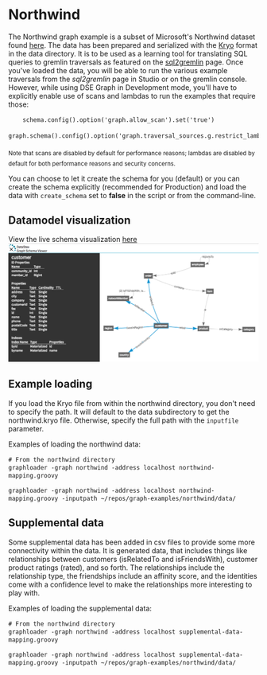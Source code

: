 # Northwind

The Northwind graph example is a subset of Microsoft's Northwind dataset found [here](https://northwinddatabase.codeplex.com).
The data has been prepared and serialized with the [Kryo](http://tinkerpop.apache.org/docs/current/reference/#gryo-reader-writer) format in the data directory.  It is to be used as a learning tool for 
translating SQL queries to gremlin traversals as featured on the [sql2gremlin](http://sql2gremlin.com) page.  Once you've loaded the data, you will be able to run the various example traversals from the *sql2gremlin* page in Studio or on the gremlin console.
However, while using DSE Graph in Development mode, you'll have to explicitly enable use of scans and lambdas to run the examples that require those:

```
    schema.config().option('graph.allow_scan').set('true')
    graph.schema().config().option('graph.traversal_sources.g.restrict_lambda').set(false)
```
<sub>Note that scans are disabled by default for performance reasons; lambdas are disabled by default for both performance reasons and security concerns.</sub>

You can choose to let it create the schema for you (default) or you can create the schema explicitly (recommended for Production) and
load the data with `create_schema` set to **false** in the script or from the command-line.

## Datamodel visualization

View the live schema visualization <a href="https://s3.amazonaws.com/datastax-graph-schema-viewer/index.html#/?schema=northwind.json" target="_blank">here</a>
[![datamodel screenshot](datamodel-screenshot.png)](https://s3.amazonaws.com/datastax-graph-schema-viewer/index.html#/?schema=northwind.json)<br/>

## Example loading

If you load the Kryo file from within the northwind directory, you don't need to specify the path.  It will
default to the data subdirectory to get the northwind.kryo file.  Otherwise, specify the full path with the
`inputfile` parameter.

Examples of loading the northwind data:

```
# From the northwind directory
graphloader -graph northwind -address localhost northwind-mapping.groovy
```

```
graphloader -graph northwind -address localhost northwind-mapping.groovy -inputpath ~/repos/graph-examples/northwind/data/
```

## Supplemental data

Some supplemental data has been added in csv files to provide some more connectivity within the data.  It is generated data,
that includes things like relationships between customers (isRelatedTo and isFriendsWith), customer product ratings (rated),
and so forth.  The relationships include the relationship type, the friendships include an affinity score, and the identities
come with a confidence level to make the relationships more interesting to play with.

Examples of loading the supplemental data:

```
# From the northwind directory
graphloader -graph northwind -address localhost supplemental-data-mapping.groovy
```

```
graphloader -graph northwind -address localhost supplemental-data-mapping.groovy -inputpath ~/repos/graph-examples/northwind/data/
```
